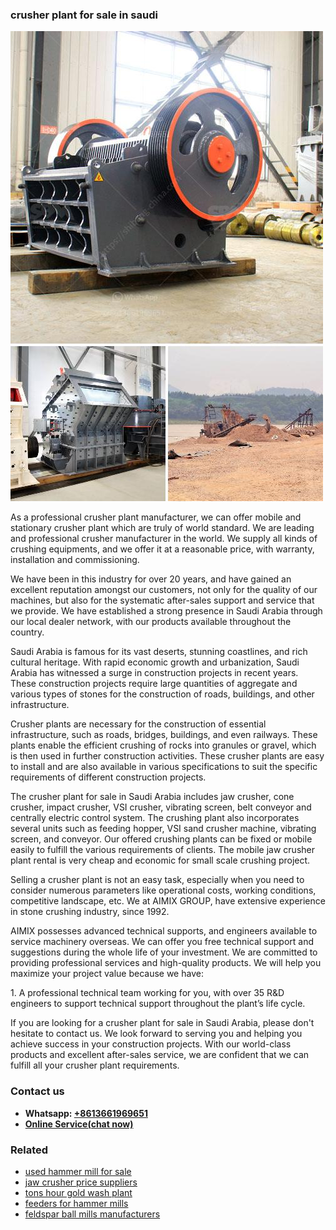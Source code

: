<h3>crusher plant for sale in saudi</h3><img src='1708309408.jpg' alt=''><p>As a professional crusher plant manufacturer, we can offer mobile and stationary crusher plant which are truly of world standard. We are leading and professional crusher manufacturer in the world. We supply all kinds of crushing equipments, and we offer it at a reasonable price, with warranty, installation and commissioning.</p><p>We have been in this industry for over 20 years, and have gained an excellent reputation amongst our customers, not only for the quality of our machines, but also for the systematic after-sales support and service that we provide. We have established a strong presence in Saudi Arabia through our local dealer network, with our products available throughout the country.</p><p>Saudi Arabia is famous for its vast deserts, stunning coastlines, and rich cultural heritage. With rapid economic growth and urbanization, Saudi Arabia has witnessed a surge in construction projects in recent years. These construction projects require large quantities of aggregate and various types of stones for the construction of roads, buildings, and other infrastructure.</p><p>Crusher plants are necessary for the construction of essential infrastructure, such as roads, bridges, buildings, and even railways. These plants enable the efficient crushing of rocks into granules or gravel, which is then used in further construction activities. These crusher plants are easy to install and are also available in various specifications to suit the specific requirements of different construction projects.</p><p>The crusher plant for sale in Saudi Arabia includes jaw crusher, cone crusher, impact crusher, VSI crusher, vibrating screen, belt conveyor and centrally electric control system. The crushing plant also incorporates several units such as feeding hopper, VSI sand crusher machine, vibrating screen, and conveyor. Our offered crushing plants can be fixed or mobile easily to fulfill the various requirements of clients. The mobile jaw crusher plant rental is very cheap and economic for small scale crushing project.</p><p>Selling a crusher plant is not an easy task, especially when you need to consider numerous parameters like operational costs, working conditions, competitive landscape, etc. We at AIMIX GROUP, have extensive experience in stone crushing industry, since 1992.</p><p>AIMIX possesses advanced technical supports, and engineers available to service machinery overseas. We can offer you free technical support and suggestions during the whole life of your investment. We are committed to providing professional services and high-quality products. We will help you maximize your project value because we have: </p><p>1. A professional technical team working for you, with over 35 R&D engineers to support technical support throughout the plant’s life cycle.</p><p>If you are looking for a crusher plant for sale in Saudi Arabia, please don't hesitate to contact us. We look forward to serving you and helping you achieve success in your construction projects. With our world-class products and excellent after-sales service, we are confident that we can fulfill all your crusher plant requirements.</p><h3>Contact us</h3><ul><li><strong>Whatsapp:&nbsp;<a href="https://wa.me/8613661969651">+8613661969651</a></strong></li><li><a href="https://swt.shibang-china.com/?git&amp;zhl&amp;crusher plant for sale in saudi"><strong>Online Service(chat now)</strong></a></li></ul><h3>Related</h3><ul><li><a href='used hammer mill for sale.md'>used hammer mill for sale</a></li><li><a href='jaw crusher price suppliers.md'>jaw crusher price suppliers</a></li><li><a href='tons hour gold wash plant.md'>tons hour gold wash plant</a></li><li><a href='feeders for hammer mills.md'>feeders for hammer mills</a></li><li><a href='feldspar ball mills manufacturers.md'>feldspar ball mills manufacturers</a></li></ul>